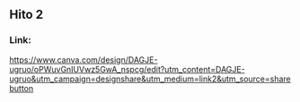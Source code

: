 ## Hito 2

### Link:
https://www.canva.com/design/DAGJE-ugruo/oPWuvGnIUVwz5GwA_nspcg/edit?utm_content=DAGJE-ugruo&utm_campaign=designshare&utm_medium=link2&utm_source=sharebutton

